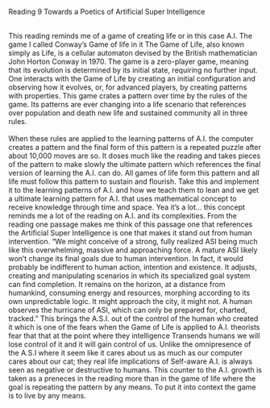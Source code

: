 Reading 9 Towards a Poetics of Artificial Super Intelligence<br>

<br>This reading reminds me of a game of creating life or in this case A.I. The game I called Conway’s Game of life in it The Game of Life, also known simply as Life, is a cellular automaton devised by the British mathematician John Horton Conway in 1970. The game is a zero-player game, meaning that its evolution is determined by its initial state, requiring no further input. One interacts with the Game of Life by creating an initial configuration and observing how it evolves, or, for advanced players, by creating patterns with properties. This game crates a pattern over time by the rules of the game. Its patterns are ever changing into a life scenario that references over population and death new life and sustained community all in three rules. <br>
<br>When these rules are applied to the learning patterns of A.I. the computer creates a pattern and the final form of this pattern is a repeated puzzle after about 10,000 moves are so. It doses much like the reading and takes pieces of the pattern to make slowly the ultimate pattern which references the final version of learning the A.I. can do. All games of life form this pattern and all life must follow this pattern to sustain and flourish. Take this and implement it to the learning  patterns of A.I. and how we teach them to lean and we get a ultimate learning pattern for A.I. that uses mathematical concept to receive knowledge through time and space. Yea it’s a lot… this concept reminds me a lot of the reading on A.I. and its complexities.  From the reading one passage makes me think of this passage one that references the Artificial Super Intelligence is one that makes it stand out from human intervention. “We might conceive of a strong, fully realized ASI being much like this overwhelming, massive and approaching force. A mature ASI likely won’t change its final goals due to human intervention. In fact, it would probably be indifferent to human action, intention and existence. It adjusts, creating and manipulating scenarios in which its specialized goal system can find completion. It remains on the horizon, at a distance from humankind, consuming energy and resources, morphing according to its own unpredictable logic. It might approach the city, it might not. A human observes the hurricane of ASI, which can only be prepared for, charted, tracked.” This brings the A.S.I. out of the control of the human who created it which is one of the fears when the Game of Life is applied to A.I. theorists fear that that at the point where they intelligence Transends humans we will lose control of it and it will gain control of us. Unlike the omnipresence of the A.S.I where it seem like it cares about us as much as our computer cares about our cat; they real life implications of Self-aware A.I. is always seen as negative or destructive to humans. This counter to the A.I. growth is taken as a preneces in the reading more than in the game of life where the goal is repeating the pattern by any means. To put it into context the game is to live by any means. 

